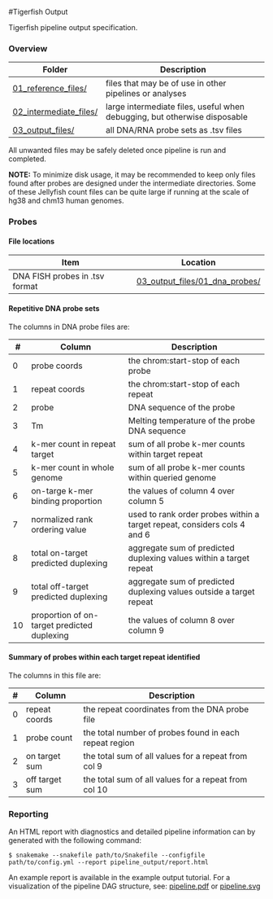 #Tigerfish Output

Tigerfish pipeline output specification.

### Overview

| Folder        | Description                                                       |
|---------------|-------------------------------------------------------------------|
| [01_reference_files/](../example_run/tigerfish_main/expected_pipeline_output/01_reference_files)   | files that may be of use in other pipelines or analyses |
| [02_intermediate_files/](../example_run/tigerfish_main/expected_pipeline_output/02_intermediate_files)  | large intermediate files, useful when debugging, but otherwise disposable |
| [03_output_files/](../example_run/tigerfish_main/expected_pipeline_output/03_output_files) | all DNA/RNA probe sets as .tsv files |

All unwanted files may be safely deleted once pipeline is run and completed.

**NOTE:** To minimize disk usage, it may be recommended to keep only files found after probes are designed under the intermediate directories. Some of these Jellyfish count files can be quite large if running at the scale of hg38 and chm13 human genomes.

### Probes

#### File locations

| Item        | Location                                                       |
|---------------|-------------------------------------------------------------------|
| DNA FISH probes in .tsv format | [03_output_files/01_dna_probes/](../example_run/expected_pipeline_output/03_output_files/01_dna_probes) | 

#### Repetitive DNA probe sets

The columns in DNA probe files are: 

| # | Column | Description |
|---|--------|-------------|
| 0 | probe coords | the chrom:start-stop of each probe |
| 1 | repeat coords | the chrom:start-stop of each repeat |
| 2 | probe | DNA sequence of the probe |
| 3 | Tm | Melting temperature of the probe DNA sequence |
| 4 | k-mer count in repeat target | sum of all probe k-mer counts within target repeat |
| 5 | k-mer count in whole genome | sum of all probe k-mer counts within queried genome |
| 6 | on-targe k-mer binding proportion | the values of column 4 over column 5 |
| 7 | normalized rank ordering value | used to rank order probes within a target repeat, considers cols 4 and 6 |
| 8 | total on-target predicted duplexing | aggregate sum of predicted duplexing values within a target repeat |
| 9 | total off-target predicted duplexing | aggregate sum of predicted duplexing values outside a target repeat |
| 10 | proportion of on-target predicted duplexing | the values of column 8 over column 9 |

#### Summary of probes within each target repeat identified

The columns in this file are:

| # | Column | Description |
|---|--------|-------------|
| 0 | repeat coords | the repeat coordinates from the DNA probe file |
| 1 | probe count | the total number of probes found in each repeat region |
| 2 | on target sum | the total sum of all values for a repeat from col 9 |
| 3 | off target sum | the total sum of all values for a repeat from col 10 |


### Reporting

An HTML report with diagnostics and detailed pipeline information can by generated with the following command:

```
$ snakemake --snakefile path/to/Snakefile --configfile path/to/config.yml --report pipeline_output/report.html
```

An example report is available in the example output tutorial. For a visualization of the pipeline DAG structure, see: [pipeline.pdf](../example_run/expected_pipeline_output/pipeline.pdf) or [pipeline.svg](../example_run/expected_pipeline_output/pipeline.svg)
